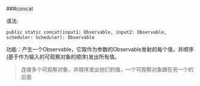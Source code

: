 ###concat

语法:
```
public static concat(input1: Observable, input2: Observable, scheduler: Scheduler): Observable
```
功能：产生一个Observable，它取作为参数的Observable发射的每个值，并顺序(基于作为输入的可观察对象的顺序)发出所有值。

>连接多个可观察对象，并顺序发出他们的值，一个可观察对象跟在另一个的后面